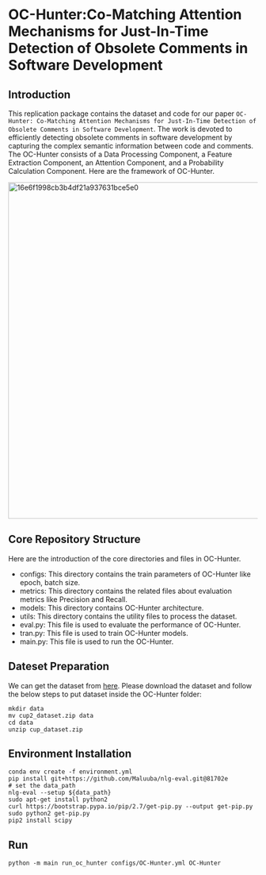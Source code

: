 # OC-Hunter:Co-Matching Attention Mechanisms for Just-In-Time Detection of Obsolete Comments in Software Development

## Introduction
This replication package contains the dataset and code for our paper `OC-Hunter: Co-Matching Attention Mechanisms for Just-In-Time Detection of Obsolete Comments in Software Development`. The work is devoted to efficiently detecting obsolete comments in software development by capturing the complex semantic information between code and comments. The OC-Hunter consists of a Data Processing Component, a Feature Extraction Component, an Attention Component, and a Probability Calculation Component. Here are the framework of OC-Hunter.

<img width="678" alt="16e6f1998cb3b4df21a937631bce5e0" src="https://github.com/morashroom/OC-Hunter/assets/98865514/cbb4600c-f3fa-4d7f-9fa8-e5ae5fe1079e">

## Core Repository Structure
Here are the introduction of the core directories and files in OC-Hunter. 
* configs: This directory contains the train parameters of OC-Hunter like epoch, batch size.
* metrics: This directory contains the related files about evaluation metrics like Precision and Recall.
* models: This directory contains OC-Hunter architecture.
* utils: This directory contains the utility files to process the dataset.
* eval.py: This file is used to evaluate the performance of OC-Hunter. 
* tran.py: This file is used to train OC-Hunter models.
* main.py: This file is used to run the OC-Hunter.

## Dateset Preparation
We can get the dataset from [here](https://drive.google.com/drive/folders/1FKhZTQzkj-QpTdPE9f_L9Gn_pFP_EdBi). Please download the dataset and follow the below steps to put dataset inside the OC-Hunter folder:
```
mkdir data
mv cup2_dataset.zip data
cd data
unzip cup_dataset.zip
```

## Environment Installation
```
conda env create -f environment.yml
pip install git+https://github.com/Maluuba/nlg-eval.git@81702e
# set the data_path
nlg-eval --setup ${data_path}
sudo apt-get install python2
curl https://bootstrap.pypa.io/pip/2.7/get-pip.py --output get-pip.py
sudo python2 get-pip.py
pip2 install scipy
```
## Run 
```
python -m main run_oc_hunter configs/OC-Hunter.yml OC-Hunter
```

